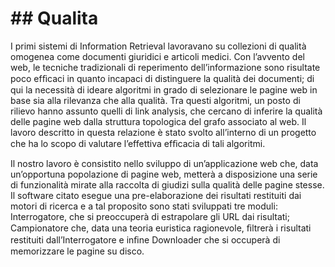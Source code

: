 ## Qualita
===========

I primi sistemi di Information Retrieval lavoravano su collezioni di qualità omogenea come documenti giuridici e articoli medici. 
Con l’avvento del web, le tecniche tradizionali di reperimento dell’informazione sono risultate poco efﬁcaci
in quanto incapaci di distinguere la qualità dei documenti; di qui la necessità di
ideare algoritmi in grado di selezionare le pagine web in base sia alla rilevanza
che alla qualità. Tra questi algoritmi, un posto di rilievo hanno assunto quelli di
link analysis, che cercano di inferire la qualità delle pagine web dalla struttura
topologica del grafo associato al web. Il lavoro descritto in questa relazione è stato
svolto all’interno di un progetto che ha lo scopo di valutare l’effettiva efﬁcacia di
tali algoritmi.

Il nostro lavoro è consistito nello sviluppo di un’applicazione web che, data
un’opportuna popolazione di pagine web, metterà a disposizione una serie di
funzionalità mirate alla raccolta di giudizi sulla qualità delle pagine stesse. Il
software citato esegue una pre-elaborazione dei risultati restituiti dai motori di
ricerca e a tal proposito sono stati sviluppati tre moduli: Interrogatore, che si
preoccuperà di estrapolare gli URL dai risultati; Campionatore che, data una
teoria euristica ragionevole, ﬁltrerà i risultati restituiti dall’Interrogatore e inﬁne
Downloader che si occuperà di memorizzare le pagine su disco.
